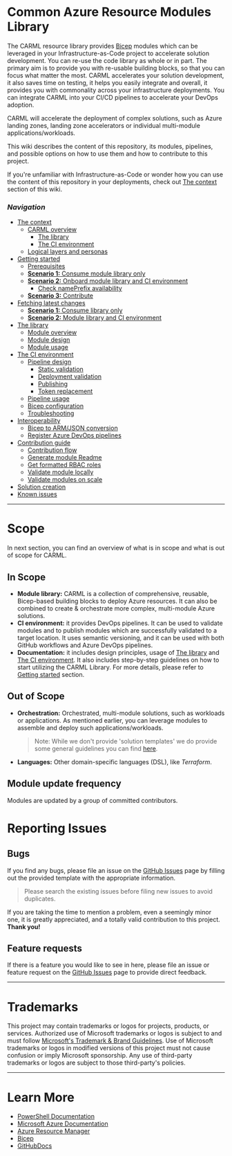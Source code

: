 # Common Azure Resource Modules Library

The CARML resource library provides [Bicep](https://github.com/Azure/bicep) modules which can be leveraged in your Infrastructure-as-Code project to accelerate solution development. You can re-use the code library as whole or in part. The primary aim is to provide you with re-usable building blocks, so that you can focus what matter the most.
CARML accelerates your solution development, it also saves time on testing, it helps you easily integrate and overall, it provides you with commonality across your infrastructure deployments. You can integrate CARML into your CI/CD pipelines to accelerate your DevOps adoption.

CARML will accelerate the deployment of complex solutions, such as Azure landing zones, landing zone accelerators or individual multi-module applications/workloads.

This wiki describes the content of this repository, its modules, pipelines, and possible options on how to use them and how to contribute to this project.

If you're unfamiliar with Infrastructure-as-Code or wonder how you can use the content of this repository in your deployments, check out [The context](./The%20context) section of this wiki.

### _Navigation_

- [The context](./The%20context)
  - [CARML overview](./The%20context%20-%20CARML%20overview)
    - [The library](./The%20context%20-%20CARML%20library)
    - [The CI environment](./The%20context%20-%20CARML%20CI%20environment)
  - [Logical layers and personas](./The%20context%20-%20Logical%20layers%20and%20personas)
- [Getting started](./Getting%20started)
  - [Prerequisites](./Getting%20started%20-%20Prerequisites)
  - [**Scenario 1:** Consume module library only](./Getting%20started%20-%20Scenario%201%20Consume%20library)
  - [**Scenario 2:** Onboard module library and CI environment](./Getting%20started%20-%20Scenario%202%20Onboard%20module%20library%20and%20CI%20environment)
    - [Check namePrefix availability](./Getting%20started%20-%20Check%20NamePrefix%20availability)
  - [**Scenario 3:** Contribute](./Getting%20started%20-%20Scenario%203%20Contribute)
- [Fetching latest changes](./Fetching%20latest%20changes)
  - [**Scenario 1:** Consume library only](./Fetching%20latest%20changes%20-%20Scenario%201%20Consume%20library)
  - [**Scenario 2:** Module library and CI environment](./Fetching%20latest%20changes%20-%20Scenario%202%20Module%20library%20and%20CI%20environment)
- [The library](./The%20library)
  - [Module overview](./The%20library%20-%20Module%20overview)
  - [Module design](./The%20library%20-%20Module%20design)
  - [Module usage](./The%20library%20-%20Module%20usage)
- [The CI environment](./The%20CI%20environment)
  - [Pipeline design](./The%20CI%20environment%20-%20Pipeline%20design)
    - [Static validation](./The%20CI%20environment%20-%20Static%20validation)
    - [Deployment validation](./The%20CI%20environment%20-%20Deployment%20validation)
    - [Publishing](./The%20CI%20environment%20-%20Publishing)
    - [Token replacement](./The%20CI%20environment%20-%20Token%20replacement)
  - [Pipeline usage](./The%20CI%20environment%20-%20Pipeline%20usage)
  - [Bicep configuration](./The%20CI%20environment%20-%20Bicep%20configuration)
  - [Troubleshooting](./The%20CI%20environment%20-%20Troubleshooting)
- [Interoperability](./Interoperability)
  - [Bicep to ARM/JSON conversion](./Interoperability%20-%20Bicep%20to%20ARM%20conversion)
  - [Register Azure DevOps pipelines](./Interoperability%20-%20Register%20Azure%20DevOps%20pipelines)
- [Contribution guide](./Contribution%20guide)
  - [Contribution flow](./Contribution%20guide%20-%20Contribution%20flow)
  - [Generate module Readme](./Contribution%20guide%20-%20Generate%20module%20Readme)
  - [Get formatted RBAC roles](./Contribution%20guide%20-%20Get%20formatted%20RBAC%20roles)
  - [Validate module locally](./Contribution%20guide%20-%20Validate%20module%20locally)
  - [Validate modules on scale](./Contribution%20guide%20-%20Validate%20module%20on%20scale)
- [Solution creation](./Solution%20creation)
- [Known issues](./Known%20issues)

---

# Scope

In next section, you can find an overview of what is in scope and what is out of scope for CARML.

## In Scope

- **Module library:** CARML is a collection of comprehensive, reusable, Bicep-based building blocks to deploy Azure resources. It can also be combined to create & orchestrate more complex, multi-module Azure solutions.
- **CI environment:** it provides DevOps pipelines. It can be used to validate modules and to publish modules which are successfully validated to a target location. It uses semantic versioning, and it can be used with both GitHub workflows and Azure DevOps pipelines.
- **Documentation:** it includes design principles, usage of [The library](./The%20library) and [The CI environment](./The%20CI%20environment). It also includes step-by-step guidelines on how to start utilizing the CARML Library. For more details, please refer to [Getting started](./Getting%20started) section.

## Out of Scope

- **Orchestration:** Orchestrated, multi-module solutions, such as workloads or applications. As mentioned earlier, you can leverage modules to assemble and deploy such applications/workloads.
  > Note: While we don't provide 'solution templates' we do provide some general guidelines you can find [here](./Solution%20creation).
- **Languages:** Other domain-specific languages (DSL), like _Terraform_.

## Module update frequency

Modules are updated by a group of committed contributors.

# Reporting Issues

## Bugs

If you find any bugs, please file an issue on the [GitHub Issues][githubissues] page by filling out the provided template with the appropriate information.

> Please search the existing issues before filing new issues to avoid duplicates.

If you are taking the time to mention a problem, even a seemingly minor one, it is greatly appreciated, and a totally valid contribution to this project. **Thank you!**

## Feature requests

If there is a feature you would like to see in here, please file an issue or feature request on the [GitHub Issues][githubissues] page to provide direct feedback.

---

# Trademarks

This project may contain trademarks or logos for projects, products, or services. Authorized use of Microsoft trademarks or logos is subject to and must follow
[Microsoft's Trademark & Brand Guidelines](https://www.microsoft.com/en-us/legal/intellectualproperty/trademarks/usage/general).
Use of Microsoft trademarks or logos in modified versions of this project must not cause confusion or imply Microsoft sponsorship.
Any use of third-party trademarks or logos are subject to those third-party's policies.

---

# Learn More

- [PowerShell Documentation][powershelldocs]
- [Microsoft Azure Documentation][microsoftazuredocs]
- [Azure Resource Manager][azureresourcemanager]
- [Bicep][bicep]
- [GitHubDocs][githubdocs]

<!-- References -->

<!-- Local -->

[githubdocs]: https://docs.github.com/
[githubissues]: https://github.com/Azure/Modules/issues
[azureresourcemanager]: https://learn.microsoft.com/en-us/azure/azure-resource-manager/management/overview
[bicep]: https://github.com/Azure/bicep

<!-- Docs -->

[microsoftazuredocs]: https://learn.microsoft.com/en-us/azure/
[powershelldocs]: https://learn.microsoft.com/en-us/powershell/

